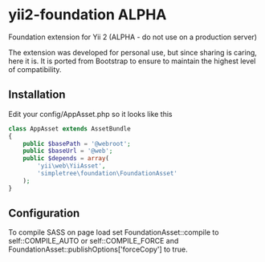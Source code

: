yii2-foundation ALPHA
=====================

Foundation extension for Yii 2 (ALPHA - do not use on a production server)

The extension was developed for personal use, but since sharing is caring, here it is.
It is ported from Bootstrap to ensure to maintain the highest level of compatibility.


Installation
------------

Edit your config/AppAsset.php so it looks like this
```php
class AppAsset extends AssetBundle
{
    public $basePath = '@webroot';
    public $baseUrl = '@web';
    public $depends = array(
        'yii\web\YiiAsset',
        'simpletree\foundation\FoundationAsset'
    );
}
```

Configuration
-------------

To compile SASS on page load set FoundationAsset::compile to self::COMPILE_AUTO or self::COMPILE_FORCE
and  FoundationAsset::publishOptions['forceCopy'] to true.
